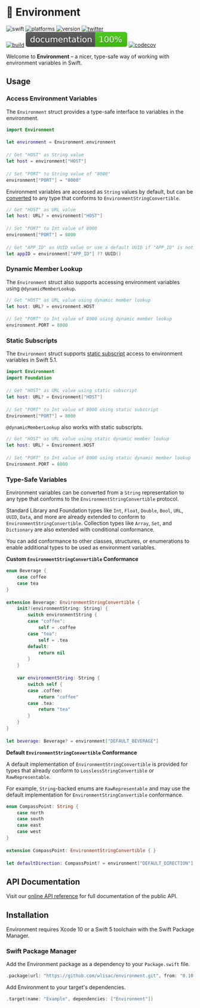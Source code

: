 # 🌳 Environment

![swift](https://img.shields.io/badge/Swift-5.0%20%7C%205.1-orange.svg)
![platforms](https://img.shields.io/badge/platforms-macOS%20%7C%20Linux%20%7C%20iOS%20%7C%20tvOS%20%7C%20watchOS-lightgrey.svg)
![version](https://img.shields.io/badge/version-0.10.0-blue.svg)
[![twitter](https://img.shields.io/badge/twitter-@wlisac-blue.svg)](https://twitter.com/wlisac)
<br>
[![build](https://travis-ci.com/wlisac/environment.svg?branch=master)](https://travis-ci.com/wlisac/environment)
[![jazzy](https://raw.githubusercontent.com/wlisac/environment/gh-pages/badge.svg?sanitize=true)](http://wlisac.github.io/environment)
[![codecov](https://img.shields.io/codecov/c/github/wlisac/environment)](https://codecov.io/gh/wlisac/environment)

Welcome to **Environment** – a nicer, type-safe way of working with environment variables in Swift.

## Usage

### Access Environment Variables

The `Environment` struct provides a type-safe interface to variables in the environment.

```swift
import Environment

let environment = Environment.environment

// Get "HOST" as String value
let host = environment["HOST"]

// Set "PORT" to String value of "8000"
environment["PORT"] = "8000"
```

Environment variables are accessed as `String` values by default, but can be [converted](#type-safe-variables) to any type that conforms to `EnvironmentStringConvertible`.

```swift
// Get "HOST" as URL value
let host: URL? = environment["HOST"]

// Set "PORT" to Int value of 8000
environment["PORT"] = 8000

// Get "APP_ID" as UUID value or use a default UUID if "APP_ID" is not set
let appID = environment["APP_ID"] ?? UUID()
```

### Dynamic Member Lookup

The `Environment` struct also supports accessing environment variables using `@dynamicMemberLookup`.

```swift
// Get "HOST" as URL value using dynamic member lookup
let host: URL? = environment.HOST

// Set "PORT" to Int value of 8000 using dynamic member lookup
environment.PORT = 8000
```

### Static Subscripts

The `Environment` struct supports [static subscript](https://github.com/apple/swift-evolution/blob/master/proposals/0254-static-subscripts.md) access to environment variables in Swift 5.1.

```swift
import Environment
import Foundation

// Get "HOST" as URL value using static subscript
let host: URL? = Environment["HOST"]

// Set "PORT" to Int value of 8000 using static subscript
Environment["PORT"] = 8000
```

`@dynamicMemberLookup` also works with static subscripts.

```swift
// Get "HOST" as URL value using static dynamic member lookup
let host: URL? = Environment.HOST

// Set "PORT" to Int value of 8000 using static dynamic member lookup
Environment.PORT = 8000
```

### Type-Safe Variables

Environment variables can be converted from a `String` representation to any type that conforms to the `EnvironmentStringConvertible` protocol.

Standard Library and Foundation types like `Int`, `Float`, `Double`, `Bool`, `URL`, `UUID`, `Data`, and more are already extended to conform to `EnvironmentStringConvertible`. Collection types like  `Array`, `Set`, and `Dictionary` are also extended with conditional conformance.

You can add conformance to other classes, structures, or enumerations to enable additional types to be used as environment variables.

**Custom `EnvironmentStringConvertible` Conformance**

```swift
enum Beverage {
    case coffee
    case tea
}

extension Beverage: EnvironmentStringConvertible {
    init?(environmentString: String) {
        switch environmentString {
        case "coffee":
            self = .coffee
        case "tea":
            self = .tea
        default:
            return nil
        }
    }
    
    var environmentString: String {
        switch self {
        case .coffee:
            return "coffee"
        case .tea:
            return "tea"
        }
    }
}

let beverage: Beverage? = environment["DEFAULT_BEVERAGE"]
```

**Default `EnvironmentStringConvertible` Conformance**

A default implementation of `EnvironmentStringConvertible` is provided for types that already conform to `LosslessStringConvertible` or `RawRepresentable`.

For example, `String`-backed enums are `RawRepresentable` and may use the default implementation for `EnvironmentStringConvertible` conformance.

```swift
enum CompassPoint: String {
    case north
    case south
    case east
    case west
}

extension CompassPoint: EnvironmentStringConvertible { }

let defaultDirection: CompassPoint? = environment["DEFAULT_DIRECTION"]
```

## API Documentation

Visit our [online API reference](https://wlisac.github.io/environment/Structs/Environment.html) for full documentation of the public API.

## Installation

Environment requires Xcode 10 or a Swift 5 toolchain with the Swift Package Manager. 

### Swift Package Manager

Add the Environment package as a dependency to your `Package.swift` file.

```swift
.package(url: "https://github.com/wlisac/environment.git", from: "0.10.0")
```

Add Environment to your target's dependencies.

```swift
.target(name: "Example", dependencies: ["Environment"])
```

